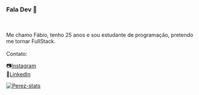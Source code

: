 ### Fala Dev 👋
<br>
<br>
Me chamo Fábio, tenho 25 anos e sou estudante de programação, pretendo me tornar FullStack.

<br>
<br>
Contato:
<br>

:camera:<a href="https://www.instagram.com/perez.027/">Instagram<a/>
<br>
:office:<a href="https://www.linkedin.com/in/fabio-augusto-3746b521a/">LinkedIn

![Perez-stats](https://github-readme-stats.vercel.app/api?username=Perez027&show_icons=true&theme=transparent)
  
  <br>
  <br>
  
  
